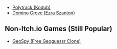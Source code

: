 - [Polytrack (Kodub)](https://github.com/Joe-The-Chicken/polytrack)
- [Domino Grove (Ezra Szanton)](https://github.com/Joe-The-Chicken/DominoGrove)

Non-Itch.io Games (Still Popular)
-

- [GeoSpy (Free Geoguessr Clone)](https://github.com/Joe-The-Chicken/GeoSpy)
